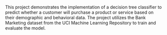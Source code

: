 This project demonstrates the implementation of a decision tree classifier to predict whether a customer will purchase a product or service based on their demographic and behavioral data. The project utilizes the Bank Marketing dataset from the UCI Machine Learning Repository to train and evaluate the model.
